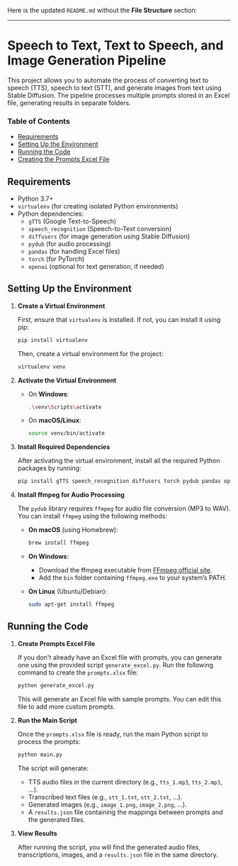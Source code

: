 Here is the updated `README.md` without the **File Structure** section:

---

# Speech to Text, Text to Speech, and Image Generation Pipeline

This project allows you to automate the process of converting text to speech (TTS), speech to text (STT), and generate images from text using Stable Diffusion. The pipeline processes multiple prompts stored in an Excel file, generating results in separate folders.

### Table of Contents
- [Requirements](#requirements)
- [Setting Up the Environment](#setting-up-the-environment)
- [Running the Code](#running-the-code)
- [Creating the Prompts Excel File](#creating-the-prompts-excel-file)

## Requirements

- Python 3.7+
- `virtualenv` (for creating isolated Python environments)
- Python dependencies:
  - `gTTS` (Google Text-to-Speech)
  - `speech_recognition` (Speech-to-Text conversion)
  - `diffusers` (for image generation using Stable Diffusion)
  - `pydub` (for audio processing)
  - `pandas` (for handling Excel files)
  - `torch` (for PyTorch)
  - `openai` (optional for text generation, if needed)

## Setting Up the Environment

1. **Create a Virtual Environment**

   First, ensure that `virtualenv` is installed. If not, you can install it using pip:

   ```bash
   pip install virtualenv
   ```

   Then, create a virtual environment for the project:

   ```bash
   virtualenv venv
   ```

2. **Activate the Virtual Environment**

   - On **Windows**:
     ```bash
     .\venv\Scripts\activate
     ```

   - On **macOS/Linux**:
     ```bash
     source venv/bin/activate
     ```

3. **Install Required Dependencies**

   After activating the virtual environment, install all the required Python packages by running:

   ```bash
   pip install gTTS speech_recognition diffusers torch pydub pandas openai
   ```

4. **Install ffmpeg for Audio Processing**

   The `pydub` library requires `ffmpeg` for audio file conversion (MP3 to WAV). You can install `ffmpeg` using the following methods:

   - **On macOS** (using Homebrew):
     ```bash
     brew install ffmpeg
     ```

   - **On Windows**:
     - Download the ffmpeg executable from [FFmpeg official site](https://ffmpeg.org/download.html).
     - Add the `bin` folder containing `ffmpeg.exe` to your system’s PATH.

   - **On Linux** (Ubuntu/Debian):
     ```bash
     sudo apt-get install ffmpeg
     ```

## Running the Code

1. **Create Prompts Excel File**

   If you don't already have an Excel file with prompts, you can generate one using the provided script `generate_excel.py`. Run the following command to create the `prompts.xlsx` file:

   ```bash
   python generate_excel.py
   ```

   This will generate an Excel file with sample prompts. You can edit this file to add more custom prompts.

2. **Run the Main Script**

   Once the `prompts.xlsx` file is ready, run the main Python script to process the prompts:

   ```bash
   python main.py
   ```

   The script will generate:
   - TTS audio files in the current directory (e.g., `tts_1.mp3`, `tts_2.mp3`, ...).
   - Transcribed text files (e.g., `stt_1.txt`, `stt_2.txt`, ...).
   - Generated images (e.g., `image_1.png`, `image_2.png`, ...).
   - A `results.json` file containing the mappings between prompts and the generated files.

3. **View Results**

   After running the script, you will find the generated audio files, transcriptions, images, and a `results.json` file in the same directory.
